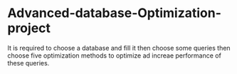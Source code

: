 # Advanced-database-Optimization-project

It is required to choose a database and fill it then choose some queries then choose five optimization methods to optimize ad increae performance of these queries.
